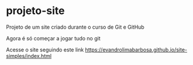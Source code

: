 # projeto-site
 Projeto de um site criado durante o curso de Git e GitHub

 Agora é só começar a jogar tudo no git

Acesse o site seguindo este link https://evandrolimabarbosa.github.io/site-simples/index.html

